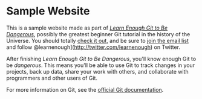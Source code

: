 # Sample Website
This is a sample website made as part of [*Learn Enough Git to Be Dangerous*](https://www.learnenough.com/git-tutorial), 
possibly the greatest beginner Git tutorial in the history of the Universe. You should totally [check it out](https://www.learnenough.com/git-tutorial), 
and be sure to [join the email list](https://www.learnenough.com/#email_list) and follow @learnenough](http://twitter.com/learnenough) on Twitter.

After finishing *Learn Enough Git to Be Dangerous*, you'll know enough Git to be *dangerous*. This means you'll be able to use Git to track changes in
your projects, back up data, share your work with others, and collaborate with programmers and other users of Git.

For more information on Git, see the [official Git documentation](https://git-scm.com/).
